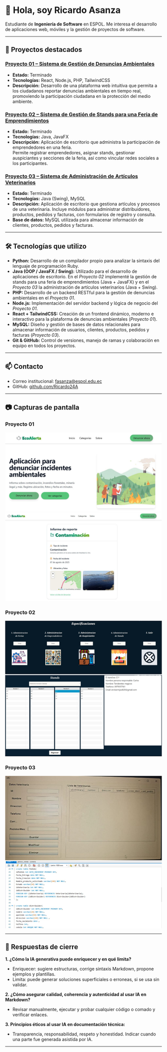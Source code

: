 # 👋 Hola, soy Ricardo Asanza 


Estudiante de **Ingeniería de Software** en ESPOL.
Me interesa el desarrollo de aplicaciones web, móviles y la gestión de proyectos de software.


---


## 🚀 Proyectos destacados


### [Proyecto 01 – Sistema de Gestión de Denuncias Ambientales](https://github.com/kimi2123/ecoAlerta)
- **Estado:** Terminado
- **Tecnologías:** React, Node.js, PHP, TailwindCSS
- **Descripción:**  Desarrollo de una plataforma web intuitiva que permita a los ciudadanos reportar denuncias ambientales en tiempo real, promoviendo la participación ciudadana en la protección del medio ambiente.

### [Proyecto 02 – Sistema de Gestión de Stands para una Feria de Emprendimientos](https://github.com/Ricardo24A/POO-P3-G07)
- **Estado:** Terminado  
- **Tecnologías:** Java, JavaFX  
- **Descripción:** Aplicación de escritorio que administra la participación de emprendedores en una feria.  
  Permite registrar emprendedores, asignar stands, gestionar auspiciantes y secciones de la feria, así como vincular redes sociales a los participantes.  


### [Proyecto 03 – Sistema de Administración de Artículos Veterinarios](https://github.com/kimi2123/ProyectoSistemasDeBasesDeDatos)
- **Estado:** Terminado
- **Tecnologías:** Java (Swing), MySQL  
- **Descripción:** Aplicación de escritorio que gestiona artículos y procesos de una veterinaria. Incluye módulos para administrar distribuidores, productos, pedidos y facturas, con formularios de registro y consulta.  
- **Base de datos:** MySQL utilizada para almacenar información de clientes, productos, pedidos y facturas. 


---


## 🛠️ Tecnologías que utilizo
- **Python:** Desarrollo de un compilador propio para analizar la sintaxis del lenguaje de programación Ruby.  
- **Java (OOP / JavaFX / Swing):** Utilizado para el desarrollo de aplicaciones de escritorio. En el *Proyecto 02* implementé la gestión de stands para una feria de emprendimientos (Java + JavaFX) y en el *Proyecto 03* la administración de artículos veterinarios (Java + Swing).  
- **PHP:** Desarrollo de un backend RESTful para la gestión de denuncias ambientales en el *Proyecto 01*.  
- **Node.js:** Implementación del servidor backend y lógica de negocio del *Proyecto 01*.  
- **React + TailwindCSS:** Creación de un frontend dinámico, moderno e interactivo para la plataforma de denuncias ambientales (*Proyecto 01*).  
- **MySQL:** Diseño y gestión de bases de datos relacionales para almacenar información de usuarios, clientes, productos, pedidos y facturas (*Proyecto 03*).  
- **Git & GitHub:** Control de versiones, manejo de ramas y colaboración en equipo en todos los proyectos.  

---


## 📫 Contacto
- Correo institucional: fasanza@espol.edu.ec
- GitHub: [github.com/Ricardo24A](https://github.com/Ricardo24A)


---


## 📷 Capturas de pantalla
### Proyecto 01
![Proyecto 01 - Vista 1](./imagenes/Img1_Proyecto1.jpg)
![Proyecto 01 - Vista 2](./imagenes/Img2_Proyecto1.jpg)

### Proyecto 02
![Proyecto 02 - Vista 1](./imagenes/Img1_Proyecto2.jpg)
![Proyecto 02 - Vista 2](./imagenes/Img2_Proyecto2.jpg)

### Proyecto 03
![Proyecto 03 - Vista 1](./imagenes/Img1_Proyecto3.jpg)
![Proyecto 03 - Vista 2](./imagenes/Img2_Proyecto3.jpg)


---


## 🧾 Respuestas de cierre 


**1. ¿Cómo la IA generativa puede enriquecer y en qué limita?**
- Enriquecer: sugiere estructuras, corrige sintaxis Markdown, propone ejemplos y plantillas.
- Limita: puede generar soluciones superficiales o erroneas, si se usa sin validar.


**2. ¿Cómo asegurar calidad, coherencia y autenticidad al usar IA en Markdown?**
- Revisar manualmente, ejecutar y probar cualquier código o comado y verificar enlaces.


**3. Principios éticos al usar IA en documentación técnica:**
- Transparencia, responsabilidad, respeto y honestidad. Indicar cuando una parte fue generada asistida por IA.


---
